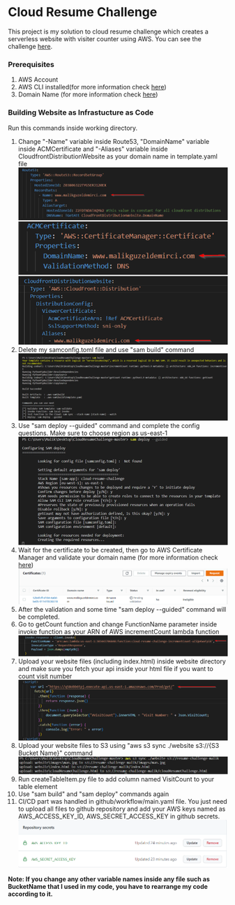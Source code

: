 # Cloud Resume Challenge
This project is my solution to cloud resume challenge which creates a serverless website with visiter counter using AWS. You can see the challenge [here](https://cloudresumechallenge.dev/).

### Prerequisites
1. AWS Account
2. AWS CLI installed(for more information check [here](https://docs.aws.amazon.com/serverless-application-model/latest/developerguide/serverless-sam-cli-install.html)) 
3. Domain Name (for more information check [here](https://docs.aws.amazon.com/Route53/latest/DeveloperGuide/domain-register.html))

### Building Website as Infrastucture as Code
Run this commands inside working directory.
1. Change "-Name" variable inside Route53, "DomainName" variable inside ACMCertificate and "-Aliases" variable inside CloudfrontDistributionWebsite as your domain name in template.yaml file 
![alt text](https://github.com/MalikGuzeldemirci/Cloud-Resume-Challenge/blob/master/README.md-photos/c1.png)
![alt text](https://github.com/MalikGuzeldemirci/Cloud-Resume-Challenge/blob/master/README.md-photos/c2.png)
![alt text](https://github.com/MalikGuzeldemirci/Cloud-Resume-Challenge/blob/master/README.md-photos/c3.png)
2. Delete my samconfig.toml file and use "sam build" command
![alt text](https://github.com/MalikGuzeldemirci/Cloud-Resume-Challenge/blob/master/README.md-photos/sam-build.png)
3. Use "sam deploy --guided" command and complete the config questions. Make sure to choose region as us-east-1
![alt text](https://github.com/MalikGuzeldemirci/Cloud-Resume-Challenge/blob/master/README.md-photos/sam-deploy.png)
4. Wait for the certificate to be created, then go to AWS Certificate Manager and validate your domain name (for more information check [here](https://docs.aws.amazon.com/acm/latest/userguide/dns-validation.html))
![alt text](https://github.com/MalikGuzeldemirci/Cloud-Resume-Challenge/blob/master/README.md-photos/certificatepng.png)
5. After the validation and some time "sam deploy --guided" command will be completed.
6. Go to getCount function and change FunctionName parameter inside invoke function as your ARN of AWS incrementCount lambda function
![alt text](https://github.com/MalikGuzeldemirci/Cloud-Resume-Challenge/blob/master/README.md-photos/getCount.png)
7. Upload your website files (including index.html) inside website directory and make sure you fetch your api inside your html file if you want to count visit number
![alt text](https://github.com/MalikGuzeldemirci/Cloud-Resume-Challenge/blob/master/README.md-photos/fetch.png)
8. Upload your website files to S3 using "aws s3 sync ./website s3://{S3 Bucket Name}" command  
![alt text](https://github.com/MalikGuzeldemirci/Cloud-Resume-Challenge/blob/master/README.md-photos/uploadS3.png)
9. Run createTableItem.py file to add column named VisitCount to your table element
10. Use "sam build" and "sam deploy" commands again
11. CI/CD part was handled in github/workflow/main.yaml file. You just need to upload all files to github repository and add your AWS keys named as AWS_ACCESS_KEY_ID, AWS_SECRET_ACCESS_KEY in github secrets.
![alt text](https://github.com/MalikGuzeldemirci/Cloud-Resume-Challenge/blob/master/README.md-photos/Secrets.png)

**Note: If you change any other variable names inside any file such as BucketName that I used in my code, you have to rearrange my code according to it.**
